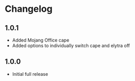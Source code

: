 # Changelog

## 1.0.1

- Added Mojang Office cape
- Added options to individually switch cape and elytra off

## 1.0.0

- Initial full release
